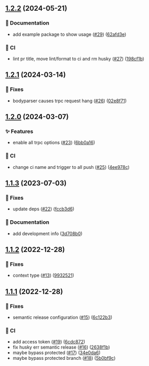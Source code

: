 ## [1.2.2](https://github.com/BlairCurrey/trpc-koa-adapter/compare/v1.2.1...v1.2.2) (2024-05-21)


### :memo: Documentation

* add example package to show usage ([#29](https://github.com/BlairCurrey/trpc-koa-adapter/issues/29)) ([62afd3e](https://github.com/BlairCurrey/trpc-koa-adapter/commit/62afd3ef6bfd1c76af1d52045870f4439d9f5c2d))


### :repeat: CI

* lint pr title, move lint/format to ci and rm husky ([#27](https://github.com/BlairCurrey/trpc-koa-adapter/issues/27)) ([198cf1b](https://github.com/BlairCurrey/trpc-koa-adapter/commit/198cf1bf479f62336d7c5a06e44cf7cb389f3997))

## [1.2.1](https://github.com/BlairCurrey/trpc-koa-adapter/compare/v1.2.0...v1.2.1) (2024-03-14)


### :bug: Fixes

* bodyparser causes trpc request hang ([#26](https://github.com/BlairCurrey/trpc-koa-adapter/issues/26)) ([02e8f71](https://github.com/BlairCurrey/trpc-koa-adapter/commit/02e8f71a0582c7c4b0c423e6f0667160dc906ea0))

## [1.2.0](https://github.com/BlairCurrey/trpc-koa-adapter/compare/v1.1.3...v1.2.0) (2024-03-07)


### :sparkles: Features

* enable all trpc options ([#23](https://github.com/BlairCurrey/trpc-koa-adapter/issues/23)) ([6bb0a16](https://github.com/BlairCurrey/trpc-koa-adapter/commit/6bb0a1688460cb50081a53d1775c1dfcc5330503))


### :repeat: CI

* change ci name and trigger to all push ([#25](https://github.com/BlairCurrey/trpc-koa-adapter/issues/25)) ([4ee978c](https://github.com/BlairCurrey/trpc-koa-adapter/commit/4ee978c1f4efe92c300962ce7a7574e628cd094a))

## [1.1.3](https://github.com/BlairCurrey/trpc-koa-adapter/compare/v1.1.2...v1.1.3) (2023-07-03)


### :bug: Fixes

* update deps ([#22](https://github.com/BlairCurrey/trpc-koa-adapter/issues/22)) ([fccb3d6](https://github.com/BlairCurrey/trpc-koa-adapter/commit/fccb3d653c1a5841ec0a43b51029653f84379965))


### :memo: Documentation

* add development info ([3d708b0](https://github.com/BlairCurrey/trpc-koa-adapter/commit/3d708b0c5ea10d744c953f19c684993e56711a2a))

## [1.1.2](https://github.com/BlairCurrey/trpc-koa-adapter/compare/v1.1.1...v1.1.2) (2022-12-28)


### :bug: Fixes

* context type ([#13](https://github.com/BlairCurrey/trpc-koa-adapter/issues/13)) ([9932521](https://github.com/BlairCurrey/trpc-koa-adapter/commit/9932521bc081cba42c41e0181ce110a7d13dd9d4))

## [1.1.1](https://github.com/BlairCurrey/trpc-koa-adapter/compare/v1.1.0...v1.1.1) (2022-12-28)


### :bug: Fixes

* semantic release configuration ([#15](https://github.com/BlairCurrey/trpc-koa-adapter/issues/15)) ([6c122b3](https://github.com/BlairCurrey/trpc-koa-adapter/commit/6c122b34a08e94d74cfd54397c6d14db7a9ba2b4))


### :repeat: CI

* add access token ([#19](https://github.com/BlairCurrey/trpc-koa-adapter/issues/19)) ([6cdc872](https://github.com/BlairCurrey/trpc-koa-adapter/commit/6cdc872d86a2789dbeeb068c857b6b86ee29c8ca))
* fix husky err semantic release ([#16](https://github.com/BlairCurrey/trpc-koa-adapter/issues/16)) ([2638f1b](https://github.com/BlairCurrey/trpc-koa-adapter/commit/2638f1b32de7f5bf367aa7d935b7bfbee1621a80))
* maybe bypass protected ([#17](https://github.com/BlairCurrey/trpc-koa-adapter/issues/17)) ([34e0da6](https://github.com/BlairCurrey/trpc-koa-adapter/commit/34e0da61645d79cbba4c3b03503ceed8d40b5738))
* maybe bypass protected branch ([#18](https://github.com/BlairCurrey/trpc-koa-adapter/issues/18)) ([5b0bf9c](https://github.com/BlairCurrey/trpc-koa-adapter/commit/5b0bf9c95dd5c6eb6e5282dd24b7fde935af4a7f))
